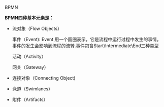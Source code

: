 BPMN

**BPMN四种基本元素是：**

* 流对象（Flow Objects）

  事件（Event\):  Event 用一个圆圈表示，它是流程中运行过程中发生的事情。事件的发生会影响到流程的流转.事件包含Start\Intermediate\End三种类型

  活动（Activity）

  网关（Gateway）

* 连接对象（Connecting Object\)

* 泳道（Swimlanes）

* 附件（Artifacts）



